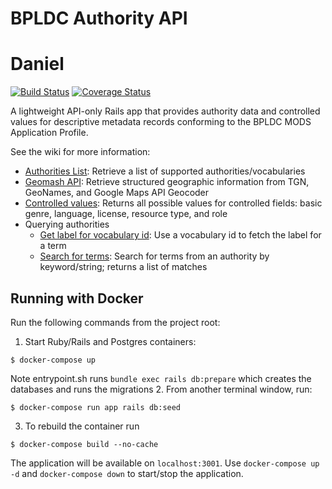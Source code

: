 # BPLDC Authority API

# Daniel

[![Build Status](https://travis-ci.com/boston-library/bpldc_authority_api.svg?branch=master)](https://travis-ci.com/boston-library/bpldc_authority_api) [![Coverage Status](https://coveralls.io/repos/github/boston-library/bpldc_authority_api/badge.svg?branch=master)](https://coveralls.io/github/boston-library/bpldc_authority_api?branch=master)

A lightweight API-only Rails app that provides authority data and controlled values for descriptive metadata records conforming to the BPLDC MODS Application Profile.

See the wiki for more information:

* [Authorities List](https://github.com/boston-library/bpldc_authority_api/wiki/Authorities-list): Retrieve a list of supported authorities/vocabularies
* [Geomash API](https://github.com/boston-library/bpldc_authority_api/wiki/Geomash-API): Retrieve structured geographic information from TGN, GeoNames, and Google Maps API Geocoder
* [Controlled values](https://github.com/boston-library/bpldc_authority_api/wiki/Nomenclature-controlled-values): Returns all possible values for controlled fields: basic genre, language, license, resource type, and role
* Querying authorities
    * [Get label for vocabulary id](https://github.com/boston-library/bpldc_authority_api/wiki/Querying-authorities:-get-label-for-vocabulary-id): Use a vocabulary id to fetch the label for a term
    * [Search for terms](https://github.com/boston-library/bpldc_authority_api/wiki/Querying-authorities:-search-for-terms): Search for terms from an authority by keyword/string; returns a list of matches

## Running with Docker

Run the following commands from the project root:

1. Start Ruby/Rails and Postgres containers:
```
$ docker-compose up

```
Note entrypoint.sh runs `bundle exec rails db:prepare` which creates the databases and runs the migrations
2. From another terminal window, run:
```
$ docker-compose run app rails db:seed
```
3. To rebuild the container run
```
$ docker-compose build --no-cache
```
The application will be available on `localhost:3001`. Use `docker-compose up -d` and `docker-compose down` to start/stop the application.


<!-- ## Pipeline script for bpldc_authority_jenkinsfile
pipeline {
    agent any

    stages {
        stage('CheckoutCode') {
            steps {
                
                checkout([$class: 'GitSCM', 
                    branches: [[name: '*/${BRANCH_NAME}']], 
                    userRemoteConfigs: [[
                        url: "https://github.com/boston-library/bpldc_authority_api.git",
                        credentialsId: 'bplwebmaster'
                        ]]
                ])
            }
        }

        stage('Preparation') {
            steps {
                sh '''
                    #!/usr/bin/env bash
                    set -xe
                    
                    if [ "$(docker ps -qa -f name=bpldc_authority_api)" ]; then 
                        docker stop $(docker ps -qa -f name=bpldc_authority_api) || true
                    fi
                    
                    if [ "$(docker ps -qa -f name=bpldc_authority_cache)" ]; then 
                        docker stop $(docker ps -qa -f name=bpldc_authority_cache) || true
                    fi
                    
                    if [ "$(docker ps -qa -f name=bpldc_authority_pg)" ]; then 
                        docker stop $(docker ps -qa -f name=bpldc_authority_pg) || true
                    fi
                    
                    if [ "$(docker ps -qa -f name=bpldc_authority_api)" ]; then 
                        docker rm $(docker ps -qa -f name=bpldc_authority_api) || true
                    fi
                    
                    if [ "$(docker ps -qa -f name=bpldc_authority_cache)" ]; then 
                        docker rm $(docker ps -qa -f name=bpldc_authority_api) || true
                    fi
                    
                    if [ "$(docker ps -qa -f name=bpldc_authority_pg)" ]; then 
                        docker rm $(docker ps -qa -f name=bpldc_authority_pg) || true
                    fi                
                '''
            }
        }
        
        stage('Docker images build') {
            steps {
                sh '''
                #!/usr/bin/env bash
                
                set -xe
                
                echo "GEONAMES_USERNAME=boston_library" > .env
                echo "GOOGLE_MAPS_API_KEY=${GOOGLE_MAPS_API_KEY}" >> .env
                echo "BPLDC_REDIS_CACHE_URL=" >> .env
                
                cat .env
                
                sudo docker compose build 
                sudo docker compose up -d
                '''
            }    
        }
        
        stage('Test') {
            steps {
                sh '''
                    #!/usr/bin/env bash
                    set -xe
                    sudo docker-compose run app bundle exec rake --verbose
                '''
            }
        }
    }
    
    post {
        always {
            sh '''
                #!/usr/bin/env bash
                set -xe
                sudo docker stop $(docker ps -aq)
                sudo docker rm $(docker ps -aq)
                
                sudo docker rmi bostonlibrary/bpldc_authority_api:dev-latest
            '''
        }
    }
}

 -->

<!-- 
#!groovy
@Library("bpllib2@jenkinsfile-shared-library") _

def bpl_tool = new org.bpl.bpl_tools()

pipeline {
    agent any
       
    environment {
        RAILS_ENV = 'test'
        // RAILS_ENV = 'staging'
    } 
    
    stages {
   
        // stage('CheckoutCode') {
        //     steps {
        //         checkout([$class: 'GitSCM', 
        //             branches: [[name: '*/${BRANCH_NAME}']], 
        //             userRemoteConfigs: [[
        //                 url: "https://github.com/boston-library/Commonwealth_3.git",
        //                 credentialsId: 'bplwebmaster'
        //                 ]]
        //         ])
        //     }
        // }

        stage('CheckoutCode') {
            steps {
                script {  
                    echo "bpl_tool is ${bpl_tool}"
                    echo "In Jenkinsfile phase: Checkout Source Code" 
                    bpl_tool.CheckoutCode() 
                }
            }
        }
        
        stage('Preparation') {
            steps {
                script {  
                    echo "In Jenkinsfile phase: Preparation at the very begining"                   
                    bpl_tool.RunPreparation()
                }                
            }
        }

        // stage ('Install new ruby'){
        //     steps {
        //         sh '''
        //             #!/bin/bash -l
        //             set +x
   
        //             if [ -s /var/lib/jenkins/.rvm/bin/rvm ]; then 
        //                 source /var/lib/jenkins/.rvm/bin/rvm
        //             else 
        //                 exit
        //             fi
                    
        //             EXPECTED_RUBY=`cat .ruby-version`
        //                         ## /var/lib/jenkins/.rvm/bin/rvm list
        //             echo "EXPECTED_RUBY is $EXPECTED_RUBY"
        //             set -x
        //             rvm list
        //             rvm use ${EXPECTED_RUBY} --default
        //             ruby --version
                    
        //         '''
        //     }
        // }

        stage ('Install new ruby'){
            steps {
                script {  
                    echo "In Jenkins phase: Install new ruby" 
                    def EXPECTED_RUBY = sh(returnStdout: true, script: 'cat .ruby-version')
                    echo "EXPECTED_RUBY is $EXPECTED_RUBY"                    
                    bpl_tool.InstallNewRuby(EXPECTED_RUBY) 
                }
            }
        }
        
        // stage('bundle install') {
        //     steps {
        //         sh '''
        //             #!/bin/bash --login
        //             set +x
                    
        //             EXPECTED_RUBY=`cat .ruby-version`
    
        //             if [ -s /var/lib/jenkins/.rvm/bin/rvm ]; then 
        //                 source /var/lib/jenkins/.rvm/bin/rvm
        //             else 
        //                 exit
        //             fi    
                    
        //             rvm use ${EXPECTED_RUBY} --default
                    
        //             bundle install --jobs=3 --retry=3
                    
        //         '''
        //     }
        // }

        stage ('Bundle Install .. '){
            steps {
                script {  
                    echo "In Jenkins phase: bundle install "                    
                    bpl_tool.RunBundleInstall() 
                }
            }
        }

        stage ('DB preparation'){
            steps {
                script {  
                    echo "In Jenkins phase: DB preparation " 
                    railsEnv = env.RAILS_ENV
                            // sh "printenv"
                    echo "railsEnv variables is : ${railsEnv}"                   
                    bpl_tool.RunDBpreparation(railsEnv) 
                }
            }
        }

        // stage('DB preparation') {
        //     steps {
        //         sh '''
        //             #!/bin/bash --login
        //             set +x
                    
        //             ls -alt
        //             EXPECTED_RUBY=`cat .ruby-version`
                
        //             if [ -s /var/lib/jenkins/.rvm/bin/rvm ]; then 
        //                 source /var/lib/jenkins/.rvm/bin/rvm
        //             else 
        //                 exit
        //             fi    
                    
        //             rvm use ${EXPECTED_RUBY} --default
        //             set -x
                    
        //             RAILS_ENV=staging bundle exec rails db:prepare
        //             RAILS_ENV=${RAILS_ENV} bundle exec rails db:migrate
                    
        //         '''
        //     }
        // }

        stage('CI') {
            steps {
                script {  
                    echo "In Jenkins phase: running CI testing "                   
                    bpl_tool.RunCI() 
                }
            }
        }

        stage('Deploy') {
            steps {
                script {  
                    echo "In Jenkins phase: Capistrano deploying "
                    railsEnv = env.RAILS_ENV
                    echo "railsEnv is ${railsEnv}"              
                    bpl_tool.RunDeployment(railsEnv) 
                }
            }
        }
        
        // stage('Deploy') {
        //     steps {
        //         script {
        //             sh """
        //                 #!/bin/bash --login
        //                 set -x
                        
        //                 # STAGE_NAME=\$stage_name_password
        //                 # SERVER_IP=\$server_ip_password
        //                 # DEPLOY_USER=\$deploy_user_password
        //                 # SSH_KEY=\$ssh_key_password

        //                 # GIT_HTTP_USERNAME=\$GIT_HTTP_USERNAME_password
        //                 # GIT_HTTP_PASSWORD=\$GIT_HTTP_PASSWORD_password
    

        //                 EXPECTED_RUBY=`cat .ruby-version`
        //                 echo "EXPECTED_RUBY is \$EXPECTED_RUBY"
                            
        //                 set +x
                        
        //                 if [ -s /var/lib/jenkins/.rvm/bin/rvm ]; then 
        //                     source /var/lib/jenkins/.rvm/bin/rvm
        //                 else 
        //                     exit
        //                 fi    
                        

        //                 rvm list
        //                 rvm install "\$EXPECTED_RUBY"
        //                 rvm use "\$EXPECTED_RUBY" --default
        //                 whereis ruby
        //                 ruby --version

        //                 RAILS_ENV=staging cap staging install --trace
        //                 RAILS_ENV=staging cap -T
                        
                        
        //                 ## If using GIT_HTTP_USERNAME/PASSWORD from Jenkins level, 
        //                 ## Capistrano breaks here!
        //                 RAILS_ENV=staging cap staging deploy:check
        //                 RAILS_ENV=staging cap staging deploy --dry-run --trace
        //                 RAILS_ENV=staging cap staging deploy --trace
                        
        //                 if [[ -f ./config/deploy/production.rb ]]; then 
        //                     echo "There is ./config/deploy/production.rb created!"
        //                     ls -alt ./config/deploy/production.rb
        //                 else 
        //                     echo "There is NO ./config/deploy/production.rb yet"
        //                 fi   
        //             """
        //         }            
        //     }
        // }
    }
}    

==============
Another workable jenkinsfile


#!groovy
@Library("bpldc_lib@jenkinsfile") _

def bpl_tool = new org.bpl.bpl_tools()

pipeline {
    agent any

    environment {
        RAILS_ENV = 'test'
        // RAILS_ENV = 'staging'
    } 

    options {
        ansiColor('xterm')
    }
    
    stages {
   
                // stage('CheckoutCode') {
                //     steps {
                //         checkout([$class: 'GitSCM', 
                //             branches: [[name: '*/${BRANCH_NAME}']], 
                //             userRemoteConfigs: [[
                //                 url: "https://github.com/boston-library/Commonwealth_3.git",
                //                 credentialsId: 'bplwebmaster'
                //                 ]]
                //         ])
                //     }
                // }

        stage('CheckoutCode') {
            steps {
                script {  
                    echo "bpl_tool is ${bpl_tool}"
                    echo "In Jenkinsfile phase: Checkout Source Code" 
                    bpl_tool.CheckoutCode() 
                }
            }
        }
        
        stage('Preparation') {
            steps {
                script {  
                    echo "In Jenkinsfile phase: Preparation at the very begining"                   
                    bpl_tool.RunPreparation()
                }                
            }
        }

        stage ('Install new ruby'){
            steps {
                script {  
                    echo "In Jenkins phase: Install new ruby" 
                    // def EXPECTED_RUBY = sh(returnStdout: true, script: 'cat .ruby-version')
                    EXPECTED_RUBY = '3.2.5'
                    echo "EXPECTED_RUBY is $EXPECTED_RUBY"                    
                    bpl_tool.InstallNewRuby(EXPECTED_RUBY) 
                }
            }
        }

        stage ('Bundle Install .. '){
            steps {
                script {  
                    echo "In Jenkins phase: bundle install "                    
                    bpl_tool.RunBundleInstall() 
                }
            }
        }

        stage ('DB preparation'){
            steps {
                script {  
                    echo "In Jenkins phase: DB preparation " 
                    railsEnv = env.RAILS_ENV
                            // sh "printenv"
                    echo "railsEnv variables is : ${railsEnv}"                   
                    bpl_tool.RunDBpreparation(railsEnv) 
                }
            }
        }

        stage('CI') {
            steps {
                script {  
                    echo "In Jenkins phase: running CI testing "                   
                    bpl_tool.RunCI() 
                }
            }
        }

        stage('Deploy') {
            steps {
                script {  
                    echo "In Jenkins phase: Capistrano deploying "
                    railsEnv = env.RAILS_ENV
                    server_ip = env.SERVER_IP
                    ssh_key = env.SSH_KEY
                            // echo "railsEnv is ${railsEnv}, server_ip is ${server_ip}, ssh_key is ${ssh_key}"              
                    bpl_tool.RunDeployment(railsEnv, server_ip, ssh_key) 
                }
            }
        }
    }

    post {
        failure {
            emailext (
                subject: "Build failed in Jenkins: ${env.JOB_NAME} #${env.BUILD_NUMBER}",
                body: """<p>Build failed in Jenkins:</p>
                        <p>Job: ${env.JOB_NAME}</p>
                        <p>Build Number: ${env.BUILD_NUMBER}</p>
                        <p>Build URL: <a href="${env.BUILD_URL}">${env.BUILD_URL}</a></p>""",
                recipientProviders: [[$class: 'DevelopersRecipientProvider']]
            )
        }
    }

}    
================



And its shared library:
=================
#!groovy
package org.bpl

def CheckoutCode(){
  checkout([$class: 'GitSCM', 
      branches: [[name: '*/${BRANCH_NAME}']], 
      userRemoteConfigs: [[
          url: "https://github.com/boston-library/bpldc_authority_api.git",
          credentialsId: 'bplwebmaster'
          ]]
  ])
}

def GetCode(srcType,branchName,gitHttpURL,credentialsId){
    if (srcType == "git"){
        println("Downloading code from branch: ${branchName}")
        checkout([
            $class: 'GitSCM', branches: [[name: "${branchName}"]], 
            extensions: [],
            userRemoteConfigs: [[credentialsId: "{$credentialsId}", url: "${gitHttpURL}"]]
            ])
    }
}

def InstallNewRuby(rubyVersion){
   println("Installing new ruby version by being called: ${rubyVersion}")
   withEnv(["RUBYVERSION=${rubyVersion}"]){
      sh '''
      #!/bin/bash --login
 
      ## EXPECTED_RUBY=`cat .ruby-version`
      echo "ruby_version is ${RUBYVERSION}"

      source /var/lib/jenkins/.bashrc
      source /var/lib/jenkins/.bash_profile
      source /var/lib/jenkins/.profile

      if [ -s /var/lib/jenkins/.rvm/bin/rvm ]; then 
        source /var/lib/jenkins/.rvm/bin/rvm
      else 
        exit
      fi

      echo "after sourcing rvm..."
      rvm install ${RUBYVERSION}
      ## /var/lib/jenkins/.rvm/bin/rvm get stable
      rvm use ${RUBYVERSION} --default
      rvm alias create --default  ${RUBYVERSION} 
      rvm alias create --current  ${RUBYVERSION} 

      # # bundle install
      whereis ruby
      ruby --version                    
           
      '''.stripIndent()
   }
}

def RunPreparation(){
  println("RUN bundle install ")
  sh '''
    #!/bin/bash --login

    sudo sed -i 's/port = 5433/port = 5432/' /etc/postgresql/15/main/postgresql.conf
    #sudo cp /etc/postgresql/{9.3,12}/main/pg_hba.conf
    sudo pg_ctlcluster 15 main restart
    
    export RAILS_ENV=test
    
    export PGVER=12
    export PGHOST=127.0.0.1
    export PGUSER=postgres
    export PGPASSWORD=postgres
    export PGPORT=5432
    export NOKOGIRI_USE_SYSTEM_LIBRARIES=true
    export RAILS_VERSION=6.0.5

    EXPECTED_RUBY=`cat .ruby-version`
    BUNDLE_VER=$(tail -1 ./Gemfile.lock | xargs)

    if [ -s /var/lib/jenkins/.rvm/bin/rvm ]; then 
        source /var/lib/jenkins/.rvm/bin/rvm
    else 
        exit
    fi

    set -e

    rvm install ${EXPECTED_RUBY} -C --with-jemalloc
    ## /var/lib/jenkins/.rvm/bin/rvm get stable
    rvm use ${EXPECTED_RUBY} --default 
    rvm alias create --default  ${EXPECTED_RUBY} 
    rvm alias create --current  ${EXPECTED_RUBY} 

    ruby --version


    echo "and bundle version is ${BUNDLE_VER}"
    export BUNDLE_GEMFILE=$PWD/Gemfile                
    # gem update --system --no-document
    gem update --system 
    gem install bundler:${BUNDLE_VER} --no-document
    
    ## Because previous capistrano deployment creates a new production.rb that
    ## cannot pass the CI tests. Remove it if we are in test/staging environment
    ## If in production environment, it should be passed by CI.
    if [[ -f ./config/deploy/production.rb ]]; then 
        ls -alt ./config/deploy/production.rb
        git clean -f config/deploy/production.rb
    else 
        echo "There is NO ./config/deploy/production.rb yet"
    fi 
  '''
}

def RunBundleInstall(){
  println("RUN bundle install ")
  sh '''
    #!/bin/bash -l
   
    echo "In  shared library,  bundle install" 
    if [ -s /var/lib/jenkins/.rvm/bin/rvm ]; then 
       source /var/lib/jenkins/.rvm/bin/rvm
    else 
       exit
    fi    
    
    ## rvm use ${EXPECTED_RUBY} --default
    bundle install

  '''
}

def RunDBpreparation(railsEnv){
  println("RUN DB prepare and migrate ")
  withEnv(["RAILS_ENV=${railsEnv}"]){
    sh '''
      #!/bin/bash -l
     
      echo "RAILS_ENV from Jenkinsfile is ${RAILS_ENV}"
      echo "In  shared library,  db:prepare and db:migrate " 
      if [ -s /var/lib/jenkins/.rvm/bin/rvm ]; then 
         source /var/lib/jenkins/.rvm/bin/rvm
      else 
         exit
      fi    

      EXPECTED_RUBY=`cat .ruby-version`

      rvm install ${EXPECTED_RUBY}
         ## /var/lib/jenkins/.rvm/bin/rvm get stable
      rvm use ${EXPECTED_RUBY} --default
      rvm alias create --default  ${EXPECTED_RUBY} 
      rvm alias create --current  ${EXPECTED_RUBY} 
      
      # RAILS_ENV=${RAILS_ENV} bundle exec rails db:prepare
      # RAILS_ENV=${RAILS_ENV} bundle exec rails db:migrate

      bundle exec rails db:prepare
      bundle exec rails db:migrate

    '''
  }
}


def RunCI(){
  println("Running CI  ")
  sh '''
    #!/bin/bash --login
    set +x

    EXPECTED_RUBY=`cat .ruby-version`

    if [ -s /var/lib/jenkins/.rvm/bin/rvm ]; then 
        source /var/lib/jenkins/.rvm/bin/rvm
    else 
        exit
    fi    
    
    rvm use default ${EXPECTED_RUBY} 
    
            ## RAILS_ENV=test bundle exec rake
    bundle exec rake
  '''
}

def RunRSpec(){
    println("Running Spec Tests ")
    sh '''
        #!/bin/bash -l
        set -x
        
        EXPECTED_RUBY=`cat .ruby-version`
        echo "EXPECTED_RUBY is ${EXPECTED_RUBY}"
        
        if [ -s /var/lib/jenkins/.rvm/bin/rvm ]; then 
           source /var/lib/jenkins/.rvm/bin/rvm
        else 
           exit
        fi    
        
        ## rvm use ${EXPECTED_RUBY} --default
        ## bundle install
        
        ## bin/rails exec rspec
        rspec   
    '''
}

 
def RunDeployment(railsEnv, server_ip, ssh_key){
  println("RUN Capistrano deployment ")
  withEnv(["RAILS_ENV=${railsEnv}", "SERVER_IP=${server_ip}", "SSH_KEY=${ssh_key}"]){
    sh """
        #!/bin/bash --login
        set -x
        
        EXPECTED_RUBY=`cat .ruby-version`
        echo "EXPECTED_RUBY is \$EXPECTED_RUBY"
            
        set +x
        
        if [ -s /var/lib/jenkins/.rvm/bin/rvm ]; then 
            source /var/lib/jenkins/.rvm/bin/rvm
        else 
            exit
        fi

        rvm list
        rvm install "\$EXPECTED_RUBY"
        rvm use "\$EXPECTED_RUBY" --default
        # whereis ruby
        ruby --version

        eval \$(ssh-agent)
        ssh-add \$SSH_KEY
        
        RAILS_ENV=staging cap staging install --trace
        RAILS_ENV=staging cap -T        
        
        ## If using GIT_HTTP_USERNAME/PASSWORD from Jenkins level, 
        ## Capistrano breaks here!
        RAILS_ENV=staging cap staging deploy:check
        RAILS_ENV=staging cap staging deploy --dry-run --trace
        RAILS_ENV=staging cap staging deploy --trace
        
        if [[ -f ./config/deploy/production.rb ]]; then 
            echo "There is ./config/deploy/production.rb created!"
            ls -alt ./config/deploy/production.rb
        else 
            echo "There is NO ./config/deploy/production.rb yet"
        fi   
    """
  }
}



=============




Following jenkinsfile and its shared library work on 09/13/2024:

=======================================09/13/2024==========
=======================================09/13/2024==========
=======================================09/13/2024==========
=======================================09/13/2024==========
=======================================09/13/2024==========
#!groovy
@Library("bpldc_lib@jenkinsfile") _

def bpl_tool = new org.bpl.bpl_tools()

pipeline {
    agent any

    environment {
        RAILS_ENV = 'test'
        // RAILS_ENV = 'staging'
    } 

    options {
        ansiColor('xterm')
    }
    
    stages {
   
                // stage('CheckoutCode') {
                //     steps {
                //         checkout([$class: 'GitSCM', 
                //             branches: [[name: '*/${BRANCH_NAME}']], 
                //             userRemoteConfigs: [[
                //                 url: "https://github.com/boston-library/Commonwealth_3.git",
                //                 credentialsId: 'bplwebmaster'
                //                 ]]
                //         ])
                //     }
                // }

        stage('CheckoutCode') {
            steps {
                script {  
                    echo "bpl_tool is ${bpl_tool}"
                    echo "In Jenkinsfile phase: Checkout Source Code" 
                    bpl_tool.CheckoutCode() 
                }
            }
        }
        
        stage('Preparation') {
            steps {
                script {  
                    echo "In Jenkinsfile phase: Preparation at the very begining"                   
                    bpl_tool.RunPreparation()
                }                
            }
        }

                // stage ('Install new ruby'){
                //     steps {
                //         sh '''
                //             #!/bin/bash -l
                //             set +x
           
                //             if [ -s /var/lib/jenkins/.rvm/bin/rvm ]; then 
                //                 source /var/lib/jenkins/.rvm/bin/rvm
                //             else 
                //                 exit
                //             fi
                            
                //             EXPECTED_RUBY=`cat .ruby-version`
                //                         ## /var/lib/jenkins/.rvm/bin/rvm list
                //             echo "EXPECTED_RUBY is $EXPECTED_RUBY"
                //             set -x
                //             rvm list
                //             rvm use ${EXPECTED_RUBY} --default
                //             ruby --version
                            
                //         '''
                //     }
                // }

        stage ('Install new ruby'){
            steps {
                script {  
                    echo "In Jenkins phase: Install new ruby" 
                    // def EXPECTED_RUBY = sh(returnStdout: true, script: 'cat .ruby-version')
                    EXPECTED_RUBY = '3.2.5'
                    echo "EXPECTED_RUBY is $EXPECTED_RUBY"                    
                    bpl_tool.InstallNewRuby(EXPECTED_RUBY) 
                }
            }
        }
        
                // stage('bundle install') {
                //     steps {
                //         sh '''
                //             #!/bin/bash --login
                //             set +x
                            
                //             EXPECTED_RUBY=`cat .ruby-version`
            
                //             if [ -s /var/lib/jenkins/.rvm/bin/rvm ]; then 
                //                 source /var/lib/jenkins/.rvm/bin/rvm
                //             else 
                //                 exit
                //             fi    
                            
                //             rvm use ${EXPECTED_RUBY} --default
                            
                //             bundle install --jobs=3 --retry=3
                            
                //         '''
                //     }
                // }

        stage ('Bundle Install .. '){
            steps {
                script {  
                    echo "In Jenkins phase: bundle install "                    
                    bpl_tool.RunBundleInstall() 
                }
            }
        }

        stage ('DB preparation'){
            steps {
                script {  
                    echo "In Jenkins phase: DB preparation " 
                    railsEnv = env.RAILS_ENV
                            // sh "printenv"
                    echo "railsEnv variables is : ${railsEnv}"                   
                    bpl_tool.RunDBpreparation(railsEnv) 
                }
            }
        }

                // stage('DB preparation') {
                //     steps {
                //         sh '''
                //             #!/bin/bash --login
                //             set +x
                            
                //             ls -alt
                //             EXPECTED_RUBY=`cat .ruby-version`
                        
                //             if [ -s /var/lib/jenkins/.rvm/bin/rvm ]; then 
                //                 source /var/lib/jenkins/.rvm/bin/rvm
                //             else 
                //                 exit
                //             fi    
                            
                //             rvm reinstall ${EXPECTED_RUBY} -C --with-jemalloc --quiet
                //             rvm get stable
                //             # rvm use ${EXPECTED_RUBY} --default 
                //             rvm alias create --default  ${EXPECTED_RUBY} 
                //             rvm alias create --current  ${EXPECTED_RUBY} 

                //             # rvm use ${EXPECTED_RUBY} --default
                //             # set -x
                            
                //             RAILS_ENV=${RAILS_ENV} bundle exec rails db:prepare
                //             RAILS_ENV=${RAILS_ENV} bundle exec rails db:migrate
                            
                //         '''
                //     }
                // }

        stage('CI') {
            steps {
                script {  
                    echo "In Jenkins phase: running CI testing "                   
                    bpl_tool.RunCI() 
                }
            }
        }

        // This deployment with two password parameters gets a warning from Jenkins:
        // insecure interpolation of sensitive variables: withEnv: [ssh_key, server_ip]
        // stage('Deploy') {
        //     steps {
        //         script {  
        //             echo "In Jenkins phase: Capistrano deploying "
        //             railsEnv = env.RAILS_ENV
        //             server_ip = env.SERVER_IP
        //             ssh_key = env.SSH_KEY
        //                     // echo "railsEnv is ${railsEnv}, server_ip is ${server_ip}, ssh_key is ${ssh_key}"              
        //             bpl_tool.RunDeployment(railsEnv, server_ip, ssh_key) 
        //         }
        //     }
        // }
        

        stage("Deploy test to use withCredentials") {
            steps {
                script {
                    echo "In Jenkins phase: Capistrano deploying "
                    railsEnv    = env.deploy_env

                    bpl_tool.RunDeployment(railsEnv)                
                }
            }
        }

        // stage('Deploy') {
        //     steps {
        //         script {

        //             sh """
        //                 #!/bin/bash --login
        //                 set -x

        //                 # STAGE_NAME=\$stage_name_password
        //                 # SERVER_IP=\$server_ip_password
        //                 # DEPLOY_USER=\$deploy_user_password
        //                 # SSH_KEY=\$ssh_key_password

        //                 # GIT_HTTP_USERNAME=\$GIT_HTTP_USERNAME_password
        //                 # GIT_HTTP_PASSWORD=\$GIT_HTTP_PASSWORD_password
    
        //                 #m# EXPECTED_RUBY=`cat .ruby-version`
        //                 EXPECTED_RUBY='3.2.5'
        //                 echo "EXPECTED_RUBY is \$EXPECTED_RUBY"
                            
        //                 set +x
                        
        //                 if [ -s /var/lib/jenkins/.rvm/bin/rvm ]; then 
        //                     source /var/lib/jenkins/.rvm/bin/rvm
        //                 else 
        //                     exit
        //                 fi    
                        

        //                 rvm list
        //                 rvm install "\$EXPECTED_RUBY"
        //                 rvm use "\$EXPECTED_RUBY" --default
        //                 whereis ruby
        //                 ruby --version

        //                 echo "SERVER_IP is \$SERVER_IP"
        //                 echo "SSH_KEY is \$SSH_KEY"

        //                 eval \$(ssh-agent)
        //                 ssh-add \$SSH_KEY

        //                 RAILS_ENV=staging cap -T 

        //                 # bundle exec cap staging install --trace
        //                 RAILS_ENV=staging cap staging install --trace
                        
        //                 ## bundle exec cap production deploy

        //                 # bundle exec cap staging install --trace  --ssh-options="-i /var/lib/jenkins/.ssh/promdev"
        //                 # RAILS_ENV=staging cap -T
        //                 # bundle exec cap -T  --ssh-options="-i /var/lib/jenkins/.ssh/promdev"                        
                        
        //                 ## If using GIT_HTTP_USERNAME/PASSWORD from Jenkins level, 
        //                 ## Capistrano breaks here!
        //                 RAILS_ENV=staging cap staging deploy:check  
        //                 # bundle exec RAILS_ENV=staging cap staging deploy --dry-run --trace 
        //                 RAILS_ENV=staging cap staging deploy --trace  
                        
        //                 if [[ -f ./config/deploy/production.rb ]]; then 
        //                     echo "There is ./config/deploy/production.rb created!"
        //                     ls -alt ./config/deploy/production.rb
        //                 else 
        //                     echo "There is NO ./config/deploy/production.rb yet"
        //                 fi   
        //             """
        //         }            
        //     }
        //}

    }

    post {
        failure {
            emailext (
                subject: "Build failed in Jenkins: ${env.JOB_NAME} #${env.BUILD_NUMBER}",
                body: """<p>Build failed in Jenkins:</p>
                        <p>Job: ${env.JOB_NAME}</p>
                        <p>Build Number: ${env.BUILD_NUMBER}</p>
                        <p>Build URL: <a href="${env.BUILD_URL}">${env.BUILD_URL}</a></p>""",
                recipientProviders: [[$class: 'DevelopersRecipientProvider']]
            )
        }
    }

}    




======================shared library=================09/13/2024==========
#!groovy
package org.bpl

def CheckoutCode(){
  checkout([$class: 'GitSCM', 
      branches: [[name: '*/${BRANCH_NAME}']], 
      userRemoteConfigs: [[
          url: "https://github.com/boston-library/bpldc_authority_api.git",
          credentialsId: 'bplwebmaster'
          ]]
  ])
}

def GetCode(srcType,branchName,gitHttpURL,credentialsId){
    if (srcType == "git"){
        println("Downloading code from branch: ${branchName}")
        checkout([
            $class: 'GitSCM', branches: [[name: "${branchName}"]], 
            extensions: [],
            userRemoteConfigs: [[credentialsId: "{$credentialsId}", url: "${gitHttpURL}"]]
            ])
    }
}

def InstallNewRuby(rubyVersion){
   println("Installing new ruby version by being called: ${rubyVersion}")
   withEnv(["RUBYVERSION=${rubyVersion}"]){
      sh '''
      #!/bin/bash --login
 
      ## EXPECTED_RUBY=`cat .ruby-version`
      echo "ruby_version is ${RUBYVERSION}"

      source /var/lib/jenkins/.bashrc
      source /var/lib/jenkins/.bash_profile
      source /var/lib/jenkins/.profile

      if [ -s /var/lib/jenkins/.rvm/bin/rvm ]; then 
        source /var/lib/jenkins/.rvm/bin/rvm
      else 
        exit
      fi

      echo "after sourcing rvm..."
      rvm install ${RUBYVERSION}
      ## /var/lib/jenkins/.rvm/bin/rvm get stable
      rvm use ${RUBYVERSION} --default
      rvm alias create --default  ${RUBYVERSION} 
      rvm alias create --current  ${RUBYVERSION} 

      # # bundle install
      whereis ruby
      ruby --version                    
           
      '''.stripIndent()
   }
}

def RunPreparation(){
  println("RUN bundle install ")
  sh '''
    #!/bin/bash --login

    sudo sed -i 's/port = 5433/port = 5432/' /etc/postgresql/15/main/postgresql.conf
    #sudo cp /etc/postgresql/{9.3,12}/main/pg_hba.conf
    sudo pg_ctlcluster 15 main restart
    
    export RAILS_ENV=test
    
    export PGVER=12
    export PGHOST=127.0.0.1
    export PGUSER=postgres
    export PGPASSWORD=postgres
    export PGPORT=5432
    export NOKOGIRI_USE_SYSTEM_LIBRARIES=true
    export RAILS_VERSION=6.0.5

    EXPECTED_RUBY=`cat .ruby-version`
    BUNDLE_VER=$(tail -1 ./Gemfile.lock | xargs)

    if [ -s /var/lib/jenkins/.rvm/bin/rvm ]; then 
        source /var/lib/jenkins/.rvm/bin/rvm
    else 
        exit
    fi

    set -e

    rvm install ${EXPECTED_RUBY} -C --with-jemalloc
    ## /var/lib/jenkins/.rvm/bin/rvm get stable
    rvm use ${EXPECTED_RUBY} --default 
    rvm alias create --default  ${EXPECTED_RUBY} 
    rvm alias create --current  ${EXPECTED_RUBY} 

    ruby --version


    echo "and bundle version is ${BUNDLE_VER}"
    export BUNDLE_GEMFILE=$PWD/Gemfile                
    # gem update --system --no-document
    gem update --system 
    gem install bundler:${BUNDLE_VER} --no-document
    
    ## Because previous capistrano deployment creates a new production.rb that
    ## cannot pass the CI tests. Remove it if we are in test/staging environment
    ## If in production environment, it should be passed by CI.
    if [[ -f ./config/deploy/production.rb ]]; then 
        ls -alt ./config/deploy/production.rb
        git clean -f config/deploy/production.rb
    else 
        echo "There is NO ./config/deploy/production.rb yet"
    fi 
  '''
}

def RunBundleInstall(){
  println("RUN bundle install ")
  sh '''
    #!/bin/bash -l
   
    echo "In  shared library,  bundle install" 
    if [ -s /var/lib/jenkins/.rvm/bin/rvm ]; then 
       source /var/lib/jenkins/.rvm/bin/rvm
    else 
       exit
    fi    
    
    ## rvm use ${EXPECTED_RUBY} --default
    bundle install

  '''
}

def RunDBpreparation(railsEnv){
  println("RUN DB prepare and migrate ")
  withEnv(["RAILS_ENV=${railsEnv}"]){
    sh '''
      #!/bin/bash -l
     
      echo "RAILS_ENV from Jenkinsfile is ${RAILS_ENV}"
      echo "In  shared library,  db:prepare and db:migrate " 
      if [ -s /var/lib/jenkins/.rvm/bin/rvm ]; then 
         source /var/lib/jenkins/.rvm/bin/rvm
      else 
         exit
      fi    

      EXPECTED_RUBY=`cat .ruby-version`

      rvm install ${EXPECTED_RUBY}
         ## /var/lib/jenkins/.rvm/bin/rvm get stable
      rvm use ${EXPECTED_RUBY} --default
      rvm alias create --default  ${EXPECTED_RUBY} 
      rvm alias create --current  ${EXPECTED_RUBY} 
      
      # RAILS_ENV=${RAILS_ENV} bundle exec rails db:prepare
      # RAILS_ENV=${RAILS_ENV} bundle exec rails db:migrate

      bundle exec rails db:prepare
      bundle exec rails db:migrate

    '''
  }
}


def RunCI(){
  println("Running CI  ")
  sh '''
    #!/bin/bash --login
    set +x

    EXPECTED_RUBY=`cat .ruby-version`

    if [ -s /var/lib/jenkins/.rvm/bin/rvm ]; then 
        source /var/lib/jenkins/.rvm/bin/rvm
    else 
        exit
    fi    
    
    rvm use default ${EXPECTED_RUBY} 
    
            ## RAILS_ENV=test bundle exec rake
    bundle exec rake
  '''
}

def RunRSpec(){
    println("Running Spec Tests ")
    sh '''
        #!/bin/bash -l
        set -x
        
        EXPECTED_RUBY=`cat .ruby-version`
        echo "EXPECTED_RUBY is ${EXPECTED_RUBY}"
        
        if [ -s /var/lib/jenkins/.rvm/bin/rvm ]; then 
           source /var/lib/jenkins/.rvm/bin/rvm
        else 
           exit
        fi    
        
        ## rvm use ${EXPECTED_RUBY} --default
        ## bundle install
        
        ## bin/rails exec rspec
        rspec   
    '''
}

def RunDeployment(railsEnv){
  println("RUN Capistrano deployment ")
  withEnv(["RAILS_ENV=$railsEnv"]){  
    sh '''
        #!/bin/bash --login
        set -x
        
        EXPECTED_RUBY=`cat .ruby-version`
        echo "EXPECTED_RUBY is \$EXPECTED_RUBY"
            
        set +x
        
        if [ -s /var/lib/jenkins/.rvm/bin/rvm ]; then 
            source /var/lib/jenkins/.rvm/bin/rvm
        else 
            exit
        fi

        rvm list
        rvm install "\$EXPECTED_RUBY"
        rvm use "\$EXPECTED_RUBY" --default
        # whereis ruby
        ruby --version

        eval \$(ssh-agent)
        ssh-add \$SSH_KEY
        
        RAILS_ENV=\$RAILS_ENV cap staging install --trace
        RAILS_ENV=staging cap -T        
        
        ## If using GIT_HTTP_USERNAME/PASSWORD from Jenkins level, 
        ## Capistrano breaks here!
        RAILS_ENV=staging cap staging deploy:check
        RAILS_ENV=staging cap staging deploy --dry-run --trace
        RAILS_ENV=staging cap staging deploy --trace
        
        if [[ -f ./config/deploy/production.rb ]]; then 
            echo "There is ./config/deploy/production.rb created!"
            ls -alt ./config/deploy/production.rb
        else 
            echo "There is NO ./config/deploy/production.rb yet"
        fi   

        set -x
    '''
  }
}

======================shared library=================09/13/2024==========




=======================================09/13/2024==========
=======================================09/13/2024==========
=======================================09/13/2024==========
=======================================09/13/2024==========
=======================================09/13/2024==========




  -->


